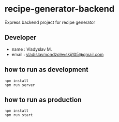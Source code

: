 # recipe-generator-backend

Express backend project for recipe generator

## Developer

- name : Vladyslav M.
- email : vladislavmondzolevskij105@gmail.com

## how to run as development

```
npm install
npm run server
```

## how to run as production
```
npm install 
npm run start
```
